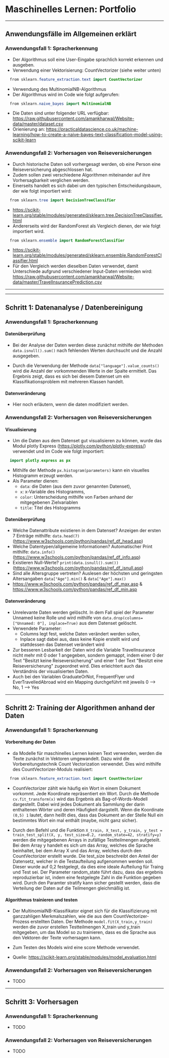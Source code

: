 # Maschinelles Lernen: Portfolio

---

## Anwendungsfälle im Allgemeinen erklärt

### Anwendungsfall 1: Spracherkennung

- Der Algorithmus soll eine User-Eingabe sprachlich korrekt erkennen und ausgeben.
- Verwendung einer Vektorisierung: CountVectorizer (siehe weiter unten)
```java
  from sklearn.feature_extraction.text import CountVectorizer
```
- Verwendung des MultinomialNB-Algorithmus
- Der Algorithmus wird im Code wie folgt aufgerufen:
```java
  from sklearn.naive_bayes import MultinomialNB
```
- Die Daten sind unter folgender URL verfügbar: https://raw.githubusercontent.com/amankharwal/Website-data/master/dataset.csv
- Orienierung an: https://practicaldatascience.co.uk/machine-learning/how-to-create-a-naive-bayes-text-classification-model-using-scikit-learn

### Anwendungsfall 2: Vorhersagen von Reiseversicherungen

- Durch historische Daten soll vorhergesagt werden, ob eine Person eine Reiseversicherung abgeschlossen hat.
- Zudem sollen zwei verschiedene Algorithmen miteinander auf ihre Vorhersagbarkeit verglichen werden.
- Einerseits handelt es sich dabei um den typischen Entscheidungsbaum, der wie folgt importiert wird:
```java
  from sklearn.tree import DecisionTreeClassifier
```
- https://scikit-learn.org/stable/modules/generated/sklearn.tree.DecisionTreeClassifier.html
- Andererseits wird der RandomForest als Vergleich dienen, der wie folgt importiert wird.
```java
  from sklearn.ensemble import RandomForestClassifier
```
- https://scikit-learn.org/stable/modules/generated/sklearn.ensemble.RandomForestClassifier.html
- Für den Vergleich werden dieselben Daten verwendet, damit Unterschiede aufgrund verschiedener Input-Daten vermieden wird: https://raw.githubusercontent.com/amankharwal/Website-data/master/TravelInsurancePrediction.csv

---
---

## Schritt 1: Datenanalyse / Datenbereinigung

### Anwendungsfall 1: Spracherkennung

#### Datenüberprüfung

- Bei der Analyse der Daten werden diese zunächst mithilfe der Methoden ```data.isnull().sum()``` nach fehlenden Werten durchsucht und die Anzahl ausgegeben.

- Durch die Verwendung der Methode ```data["language"].value_counts()``` wird die Anzahl  der vorkommenden Werte in der Spalte ermittelt. Das Ergebnis zeigt, dass es sich bei diesem Datenset um ein Klassifikationsproblem mit mehreren Klassen handelt.

#### Datenveränderung

- Hier noch erläutern, wenn die daten modifiziert werden.

### Anwendungsfall 2: Vorhersagen von Reiseversicherungen

#### Visualisierung 

- Um die Daten aus dem Datenset gut visualisieren zu können, wurde das Modul plotly Express (https://plotly.com/python/plotly-express/) verwendet und im Code wie folgt importiert:
```java
  import plotly.express as px
```
- Mithilfe der Methode ```px.histogram(parameters)``` kann ein visuelles Histogramm erzeugt werden.
- Als Parameter dienen:
  - ```data```: die Daten (aus dem zuvor genannten Datenset), 
  - ```x```: x-Variable des Histogramms, 
  - ```color```: Unterscheidung mithilfe von Farben anhand der mitgegebenen Zielvariablen
  - ```title```: Titel des Histogramms

#### Datenüberprüfung
- Welche Datenattribute existieren in dem Datenset? Anzeigen der ersten 7 Einträge mithilfe: ```data.head(7)``` (https://www.w3schools.com/python/pandas/ref_df_head.asp)
- Welche Datentypen/allgemeine Informationen? Automatischer Print mithilfe: ```data.info()```
(https://www.w3schools.com/python/pandas/ref_df_info.asp)
- Existieren Null-Werte? ```print(data.isnull().sum())```
(https://www.w3schools.com/python/pandas/ref_df_isnull.asp)
- Sind alle Altersgruppe vertreten? Auslesen der höchsten und geringsten Altersangaben ```data["Age"].min()``` & ```data["Age"].max()```
- https://www.w3schools.com/python/pandas/ref_df_max.asp & https://www.w3schools.com/python/pandas/ref_df_min.asp

#### Datenveränderung
- Unrelevante Daten werden gelöscht. In dem Fall spiel der Parameter Unnamed keine Rolle und wird mithilfe von ```data.drop(columns=["Unnamed: 0"], inplace=True)``` aus dem Datenset gelöscht. 
- Verwendete Parameter:
  - Columns legt fest, welche Daten verändert werden sollen,
  - Inplace sagt dabei aus, dass keine Kopie erstellt wird und stattdessen das Datenset verändert wird
- Zur besseren Lesbarkeit der Daten wird die Variable TravelInsurance nicht mehr mit 0 oder 1 angegeben, sondern gemappt, indem einer 0 der Text "Besitzt keine Reiseversicherung" und einer 1 der Text "Besitzt eine Reiseversicherung" zugeordnet wird. Dies erleichtert auch das Verständnis der visualisierten Daten.
- Auch bei den Variablen GraduateOrNot, FrequentFlyer und EverTravelledAbroad wird ein Mapping durchgeführt mit jeweils 0 --> No, 1 --> Yes

---

## Schritt 2: Training der Algorithmen anhand der Daten

### Anwendungsfall 1: Spracherkennung

#### Vorbereitung der Daten

- da Modelle für maschinelles Lernen keinen Text verwenden, werden die Texte zunächst in Vektoren umgewandelt. Dazu wird die Vorbereitungstechnik Count Vectorization verwendet. Dies wird mithilfe des CountVectorizer-Moduls realisiert:

```java
  from sklearn.feature_extraction.text import CountVectorizer
```
- CountVectorizer zählt wie häufig ein Wort in einem Dokument vorkommt. Jede Koordinate repräsentiert ein Wort. Durch die Methode ```cv.fit_transform(x)``` wird das Ergebnis als Bag-of-Words-Modell dargestellt. Dabei wird jedes Dokument als Sammlung der darin enthaltenen Wörter und deren Häufigkeit dargstellt. Wenn die Koordinate ```(0,5) 1``` lautet, dann heißt dies, dass das Dokument an der Stelle Null ein bestimmtes Wort ein mal enthält (maybe, nicht ganz sicher).

- Durch den Befehl und die Funktion ```X_train, X_test, y_train, y_test = train_test_split(X, y, test_size=0.2, random_state=42, stratify=y)``` werden die mitgegebenen Arrays in zufällige Testteilmengen aufgeteilt. Bei dem Array y handelt es sich um das Array, welches die Sprache beinhaltet, bei dem Array X und das Array, welches durch den CountVectorizer erstellt wurde. Die test_size beschreibt den Anteil der Datensetz, welcher in die Testaufteilung aufgenommen werden soll. Dieser wurde auf 0,2 festgelegt, da dies eine ideale Aufteilung für Traing und Test sei. Der Parameter random_state führt dazu, dass das ergebnis reproduzierbar ist, indem eine festgelegte Zahl in die Funktion gegeben wird. Durch den Paramter stratify kann sicher gestellt werden, dass die Verteilung der Daten auf die Teilmengen gleichmäßig ist.

#### Algorithmus trainieren und testen

- Der MultinomialNB-Klassifikator eignet sich für die Klassifizierung mit ganzzahligen Merkmalszahlen, wie die aus dem CountVectorizer-Prozess erstellten Daten. Der Methode ```model.fit(X_train,y_train)``` werden die zuvor erstellen Testteilmengen X_train und y_train mitgegeben, um das Model so zu trainieren, dass es die Sprache aus den Vektoren der Texte vorhersagen kann.

- Zum Testen des Models wird eine score Methode verwendet. 


- Quelle: https://scikit-learn.org/stable/modules/model_evaluation.html

### Anwendungsfall 2: Vorhersagen von Reiseversicherungen

- TODO

---

## Schritt 3: Vorhersagen


### Anwendungsfall 1: Spracherkennung

- TODO

### Anwendungsfall 2: Vorhersagen von Reiseversicherungen

- TODO


